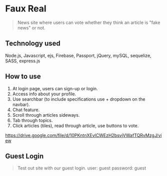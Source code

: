 # Faux Real
> News site where users can vote whether they think an article is "fake news" or not.

## Technology used
Node.js, Javascript, ejs, Firebase, Passport, jQuery, mySQL, sequelize, SASS, express.js

## How to use
1. At login page, users can sign-up or login.
2. Access info about your profile.
3. Use searchbar (to include specifications use + dropdown on the navbar).
4. Chat feature.
5. Scroll through articles sideways.
6. Tab through topics.
7. Click articles (tiles), read through article, use buttons to vote.

https://drive.google.com/file/d/10PKntnXEvlCWEzH2bsvjVWafTQRvMzgJ/view

## Guest Login
> Test out site with our guest login.
user: guest
password: guest
